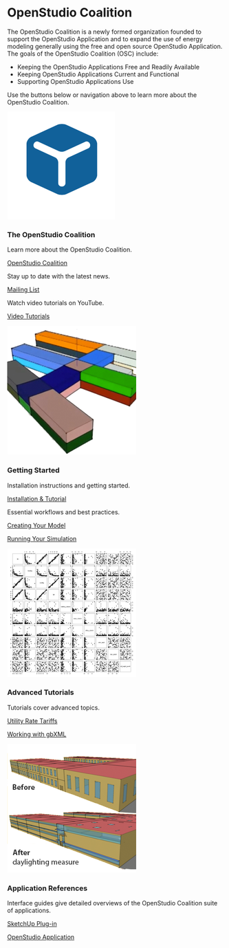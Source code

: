 <h1>OpenStudio Coalition</h1>
<p>The OpenStudio Coalition is a newly formed organization founded to support the OpenStudio Application and to expand the use of energy modeling generally using the free and open source OpenStudio Application. The goals of the OpenStudio Coalition (OSC) include:</p>
<ul>
<li>Keeping the OpenStudio Applications Free and Readily Available</li>
<li>Keeping OpenStudio Applications Current and Functional</li>
<li>Supporting OpenStudio Applications Use</li>
</ul>
<p>Use the buttons below or navigation above to learn more about the OpenStudio Coalition.</p>
<div class="container-fluid">
  <div class="row">
    <div class="col-sm-6 col-md-6">
      <div class="thumbnail"> <img src="img/OpenStudio+Coalition-logo-crop.png" width=250 height=250 alt="Openstudio Coalition">
        <div class="caption">
          <h3>The OpenStudio Coalition</h3>
          <p>Learn more about the OpenStudio Coalition.</p>
          <p><a href="about/openstudio_coalition.md" class="btn btn-primary" role="button">OpenStudio Coalition</a></p>
          <p>Stay up to date with the latest news.</p>
          <p><a href="about/mailing_list.md" class="btn btn-primary" role="button">Mailing List</a></p>
          <p>Watch video tutorials on YouTube.</p>
          <p><a href="https://www.youtube.com/channel/UC8ZEW4PXKOsveko55XCJTUA" class="btn btn-primary" role="button">Video Tutorials</a></p>
        </div>
      </div>
    </div>
    <div class="col-sm-6 col-md-6">
      <div class="thumbnail"> <img src="img/model_thumb.png" alt="Openstudio Model Image">
        <div class="caption">
          <h3>Getting Started</h3>
          <p>Installation instructions and getting started.</p>
          <p><a href="getting_started/getting_started.md" class="btn btn-primary" role="button">Installation &amp; Tutorial</a></p>
          <p>Essential workflows and best practices.</p>
          <p><a href="getting_started/creating_your_model.md" class="btn btn-primary" role="button">Creating Your Model</a></p>
          <p><a href="getting_started/running_your_simulation.md" class="btn btn-primary" role="button">Running Your Simulation</a></p>
        </div>
      </div>
    </div>
    <div class="col-sm-6 col-md-6">
      <div class="thumbnail"> <img src="img/comparative_thumb.png" alt="Openstudio Model Image">
        <div class="caption">
          <h3>Advanced Tutorials</h3>
          <p>Tutorials cover advanced topics.</p>
          <p><a href="tutorials/utility_rate_tariffs.md" class="btn btn-primary" role="button">Utility Rate Tariffs</a></p>
          <p><a href="tutorials/tutorial_gbxmlimport.md" class="btn btn-primary" role="button">Working with gbXML</a></p>
        </div>
      </div>
    </div>
    <div class="col-sm-6 col-md-6">
      <div class="thumbnail"> <img src="img/measures_thumb.png" alt="Daylighting Measure Example">
        <div class="caption">
          <h3>Application References</h3>
          <p>Interface guides give detailed overviews of the OpenStudio Coalition suite of applications.</p>
          <p><a href="reference/sketchup_plugin_interface.md" class="btn btn-primary" role="button">SketchUp Plug-in</a></p>
          <p><a href="reference/openstudio_application_interface.md" class="btn btn-primary" role="button">OpenStudio Application</a></p>
        </div>
      </div>
    </div>
  </div>
</div>